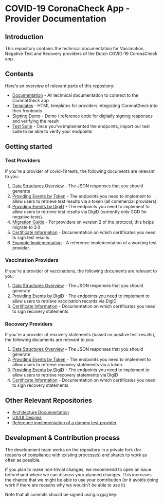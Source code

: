 # COVID-19 CoronaCheck App - Provider Documentation

## Introduction
This repository contains the technical documentation for Vaccination, Negative Test and Recovery providers of the Dutch COVID-19 CoronaCheck app.

## Contents

Here's an overview of relevant parts of this repository:

* [Documentation](docs/) - All technical documentation to connect to the CoronaCheck app
* [Templates](html-templates/) - HTML templates for providers integrating CoronaCheck into their frontends
* [Signing Demo](signing-demo/) - Demo / reference code for digitally signing responses and verifying the result
* [Test Suite](test-suite/) - Once you've implemented the endpoints, import our test suite to be able to verify your endpoints

## Getting started

### Test Providers

If you're a provider of covid-19 tests, the following documents are relevant to you:

1. [Data Structures Overview](docs/data-structures-overview.md) - The JSON responses that you should generate
2. [Providing Events by Token](docs/providing-events-by-token.md) - The endpoints you need to implement to allow users to retrieve test results via a token (all commercial providers).
3. [Providing Events by DigiD](docs/providing-events-by-digid.md) - The endpoints you need to implement to allow users to retrieve test results via DigiD (currently only GGD for negative tests).
4. [Migration Guide](docs/migration-guide.md) - For providers on version 2 of the protocol, this helps migrate to 3.0 
5. [Certificate Information](docs/x509-pinning-test-providers-1.08.pdf) - Documentation on which certificates you need to sign test results.
6. [Example Implementation](https://github.com/minvws/nl-covid19-coronacheck-app-coronatestprovider-example) - A reference implementation of a working test provider.

### Vaccination Providers

If you're a provider of vaccinations, the following documents are relevant to you:

1. [Data Structures Overview](docs/data-structures-overview.md) - The JSON responses that you should generate
2. [Providing Events by DigiD](docs/providing-events-by-digid.md) - The endpoints you need to implement to allow users to retrieve vaccination records via DigiD
3. [Certificate Information](docs/x509-pinning-test-providers-1.08.pdf) - Documentation on which certificates you need to sign recovery statements.

### Recovery Providers

If you're a provider of recovery statements (based on positive test results), the following documents are relevant to you:

1. [Data Structures Overview](docs/data-structures-overview.md) - The JSON responses that you should generate
2. [Providing Events by Token](docs/providing-events-by-token.md) - The endpoints you need to implement to allow users to retrieve recovery statements via a token.
2. [Providing Events by DigiD](docs/providing-events-by-digid.md) - The endpoints you need to implement to allow users to retrieve recovery statements via DigiD
3. [Certificate Information](docs/x509-pinning-test-providers-1.08.pdf) - Documentation on which certificates you need to sign recovery statements.


## Other Relevant Repositories

* [Architecture Documentation](https://github.com/minvws/nl-covid19-coronacheck-app-coordination)
* [UX/UI Designs](https://github.com/minvws/nl-covid19-coronacheck-app-design)
* [Reference implementation of a dummy test provider](https://github.com/minvws/nl-covid19-coronacheck-app-coronatestprovider-example)

## Development & Contribution process

The development team works on the repository in a private fork (for reasons of compliance with existing processes) and shares its work as often as possible.

If you plan to make non-trivial changes, we recommend to open an issue beforehand where we can discuss your planned changes.
This increases the chance that we might be able to use your contribution (or it avoids doing work if there are reasons why we wouldn't be able to use it).

Note that all commits should be signed using a gpg key.


